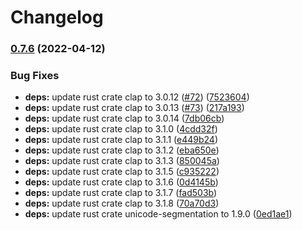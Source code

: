# Changelog

### [0.7.6](https://github.com/davidkna/lcat-rs/compare/v0.7.5...v0.7.6) (2022-04-12)


### Bug Fixes

* **deps:** update rust crate clap to 3.0.12 ([#72](https://github.com/davidkna/lcat-rs/issues/72)) ([7523604](https://github.com/davidkna/lcat-rs/commit/75236040c63f650e30d9330233238decf507b59a))
* **deps:** update rust crate clap to 3.0.13 ([#73](https://github.com/davidkna/lcat-rs/issues/73)) ([217a193](https://github.com/davidkna/lcat-rs/commit/217a19318ef803cf6170d5835de2871a9e1af0c5))
* **deps:** update rust crate clap to 3.0.14 ([7db06cb](https://github.com/davidkna/lcat-rs/commit/7db06cbbb1e34fa1737fbdb6c07a9c73e2df5221))
* **deps:** update rust crate clap to 3.1.0 ([4cdd32f](https://github.com/davidkna/lcat-rs/commit/4cdd32f059ea19204521d34008fd0a548de77189))
* **deps:** update rust crate clap to 3.1.1 ([e449b24](https://github.com/davidkna/lcat-rs/commit/e449b24f05c72d14e3c3d254aa74c8095d2f8ce1))
* **deps:** update rust crate clap to 3.1.2 ([eba650e](https://github.com/davidkna/lcat-rs/commit/eba650ea86bf14469ef2e6973992c9700ebaf3ab))
* **deps:** update rust crate clap to 3.1.3 ([850045a](https://github.com/davidkna/lcat-rs/commit/850045a5e9620a6545593a6c48b3eae6b890a307))
* **deps:** update rust crate clap to 3.1.5 ([c935222](https://github.com/davidkna/lcat-rs/commit/c9352225fbaa7e253272a732f5d0ef7143fc476e))
* **deps:** update rust crate clap to 3.1.6 ([0d4145b](https://github.com/davidkna/lcat-rs/commit/0d4145b63b49142f13bbc79a1b4dbb47551ecaa7))
* **deps:** update rust crate clap to 3.1.7 ([fad503b](https://github.com/davidkna/lcat-rs/commit/fad503bcb3c97e80b2db6db2880ebe90fa8494aa))
* **deps:** update rust crate clap to 3.1.8 ([70a70d3](https://github.com/davidkna/lcat-rs/commit/70a70d3b05fb22ea80562991a800496f68184b82))
* **deps:** update rust crate unicode-segmentation to 1.9.0 ([0ed1ae1](https://github.com/davidkna/lcat-rs/commit/0ed1ae1ee8aa84cd21a1c06c69573b89db5898f8))
